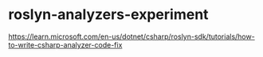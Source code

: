 # roslyn-analyzers-experiment

https://learn.microsoft.com/en-us/dotnet/csharp/roslyn-sdk/tutorials/how-to-write-csharp-analyzer-code-fix
